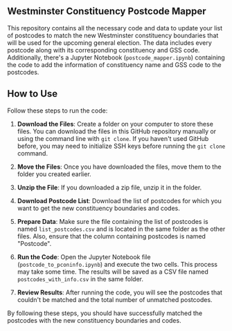 ## Westminster Constituency Postcode Mapper

This repository contains all the necessary code and data to update your list of postcodes to match the new Westminster constituency boundaries that will be used for the upcoming general election. The data includes every postcode along with its corresponding constituency and GSS code. Additionally, there's a Jupyter Notebook (`postcode_mapper.ipynb`) containing the code to add the information of constituency name and GSS code to the postcodes.

## How to Use

Follow these steps to run the code:

1. **Download the Files**: Create a folder on your computer to store these files. You can download the files in this GitHub repository manually or using the command line with `git clone`. If you haven't used GitHub before, you may need to initialize SSH keys before running the `git clone` command.

2. **Move the Files**: Once you have downloaded the files, move them to the folder you created earlier.

3. **Unzip the File**: If you downloaded a zip file, unzip it in the folder.

4. **Download Postcode List**: Download the list of postcodes for which you want to get the new constituency boundaries and codes.

5. **Prepare Data**: Make sure the file containing the list of postcodes is named `list_postcodes.csv` and is located in the same folder as the other files. Also, ensure that the column containing postcodes is named "Postcode".

6. **Run the Code**: Open the Jupyter Notebook file (`postcode_to_pconinfo.ipynb`) and execute the two cells. This process may take some time. The results will be saved as a CSV file named `postcodes_with_info.csv` in the same folder.

7. **Review Results**: After running the code, you will see the postcodes that couldn't be matched and the total number of unmatched postcodes. 

By following these steps, you should have successfully matched the postcodes with the new constituency boundaries and codes.
